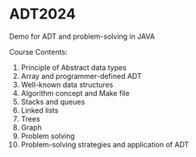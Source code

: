 # ADT2024
Demo for ADT and problem-solving in JAVA

Course Contents: 		
1. Principle of Abstract data types
2. Array and programmer-defined ADT
3. Well-known data structures
4. Algorithm concept and Make file
5. Stacks and queues	
6. Linked lists
7. Trees
8. Graph
9. Problem solving
10. Problem-solving strategies and application of ADT 





